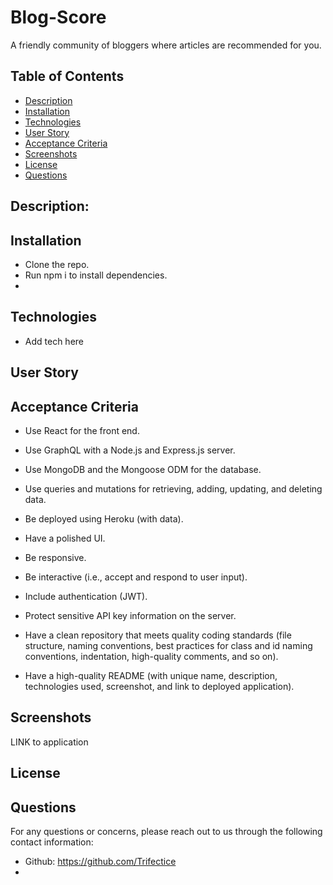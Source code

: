 # Blog-Score
A friendly community of bloggers where articles are recommended for you.


## Table of Contents

- [Description](#description)
- [Installation](#installation)
- [Technologies](#technologies)
- [User Story](#user-story)
- [Acceptance Criteria](#acceptance-criteria)
- [Screenshots](#screenshots)
- [License](#license)
- [Questions](#questions)

## Description:
 


## Installation
* Clone the repo.
* Run npm i to install dependencies.
* 

## Technologies
* Add tech here


## User Story


## Acceptance Criteria
* Use React for the front end.

* Use GraphQL with a Node.js and Express.js server.

* Use MongoDB and the Mongoose ODM for the database.

* Use queries and mutations for retrieving, adding, updating, and deleting data.

* Be deployed using Heroku (with data).

* Have a polished UI.

* Be responsive.

* Be interactive (i.e., accept and respond to user input).

* Include authentication (JWT).

* Protect sensitive API key information on the server.

* Have a clean repository that meets quality coding standards (file structure, naming conventions, best practices for class and id naming conventions, indentation, high-quality comments, and so on).

* Have a high-quality README (with unique name, description, technologies used, screenshot, and link to deployed application).

## Screenshots


LINK to application



 ## License



## Questions
For any questions or concerns, please reach out to us through the following contact information:

- Github: https://github.com/Trifectice
- 
